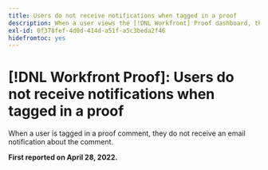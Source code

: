 ```yaml
---
title: Users do not receive notifications when tagged in a proof
description: When a user views the [!DNL Workfront] Proof dashboard, the [!UICONTROL Proofs to manage] and [!UICONTROL Proofs awaiting decision reports] show 0 reports in the various categories (total, on time, etc.).
exl-id: 0f378fef-4d0d-414d-a51f-a5c3beda2f46
hidefromtoc: yes
---
```

# [!DNL Workfront Proof]: Users do not receive notifications when tagged in a proof

When a user is tagged in a proof comment, they do not receive an email notification about the comment.

**First reported on April 28, 2022.**
